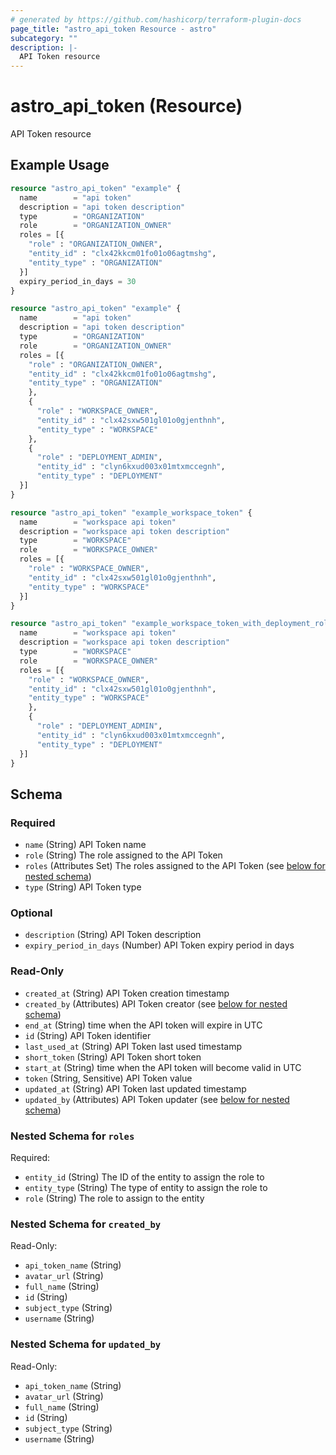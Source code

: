 ```yaml
---
# generated by https://github.com/hashicorp/terraform-plugin-docs
page_title: "astro_api_token Resource - astro"
subcategory: ""
description: |-
  API Token resource
---
```


# astro_api_token (Resource)

API Token resource

## Example Usage

```terraform
resource "astro_api_token" "example" {
  name        = "api token"
  description = "api token description"
  type        = "ORGANIZATION"
  role        = "ORGANIZATION_OWNER"
  roles = [{
    "role" : "ORGANIZATION_OWNER",
    "entity_id" : "clx42kkcm01fo01o06agtmshg",
    "entity_type" : "ORGANIZATION"
  }]
  expiry_period_in_days = 30
}

resource "astro_api_token" "example" {
  name        = "api token"
  description = "api token description"
  type        = "ORGANIZATION"
  role        = "ORGANIZATION_OWNER"
  roles = [{
    "role" : "ORGANIZATION_OWNER",
    "entity_id" : "clx42kkcm01fo01o06agtmshg",
    "entity_type" : "ORGANIZATION"
    },
    {
      "role" : "WORKSPACE_OWNER",
      "entity_id" : "clx42sxw501gl01o0gjenthnh",
      "entity_type" : "WORKSPACE"
    },
    {
      "role" : "DEPLOYMENT_ADMIN",
      "entity_id" : "clyn6kxud003x01mtxmccegnh",
      "entity_type" : "DEPLOYMENT"
  }]
}

resource "astro_api_token" "example_workspace_token" {
  name        = "workspace api token"
  description = "workspace api token description"
  type        = "WORKSPACE"
  role        = "WORKSPACE_OWNER"
  roles = [{
    "role" : "WORKSPACE_OWNER",
    "entity_id" : "clx42sxw501gl01o0gjenthnh",
    "entity_type" : "WORKSPACE"
  }]
}

resource "astro_api_token" "example_workspace_token_with_deployment_role" {
  name        = "workspace api token"
  description = "workspace api token description"
  type        = "WORKSPACE"
  role        = "WORKSPACE_OWNER"
  roles = [{
    "role" : "WORKSPACE_OWNER",
    "entity_id" : "clx42sxw501gl01o0gjenthnh",
    "entity_type" : "WORKSPACE"
    },
    {
      "role" : "DEPLOYMENT_ADMIN",
      "entity_id" : "clyn6kxud003x01mtxmccegnh",
      "entity_type" : "DEPLOYMENT"
  }]
}
```

<!-- schema generated by tfplugindocs -->
## Schema

### Required

- `name` (String) API Token name
- `role` (String) The role assigned to the API Token
- `roles` (Attributes Set) The roles assigned to the API Token (see [below for nested schema](#nestedatt--roles))
- `type` (String) API Token type

### Optional

- `description` (String) API Token description
- `expiry_period_in_days` (Number) API Token expiry period in days

### Read-Only

- `created_at` (String) API Token creation timestamp
- `created_by` (Attributes) API Token creator (see [below for nested schema](#nestedatt--created_by))
- `end_at` (String) time when the API token will expire in UTC
- `id` (String) API Token identifier
- `last_used_at` (String) API Token last used timestamp
- `short_token` (String) API Token short token
- `start_at` (String) time when the API token will become valid in UTC
- `token` (String, Sensitive) API Token value
- `updated_at` (String) API Token last updated timestamp
- `updated_by` (Attributes) API Token updater (see [below for nested schema](#nestedatt--updated_by))

<a id="nestedatt--roles"></a>
### Nested Schema for `roles`

Required:

- `entity_id` (String) The ID of the entity to assign the role to
- `entity_type` (String) The type of entity to assign the role to
- `role` (String) The role to assign to the entity


<a id="nestedatt--created_by"></a>
### Nested Schema for `created_by`

Read-Only:

- `api_token_name` (String)
- `avatar_url` (String)
- `full_name` (String)
- `id` (String)
- `subject_type` (String)
- `username` (String)


<a id="nestedatt--updated_by"></a>
### Nested Schema for `updated_by`

Read-Only:

- `api_token_name` (String)
- `avatar_url` (String)
- `full_name` (String)
- `id` (String)
- `subject_type` (String)
- `username` (String)
